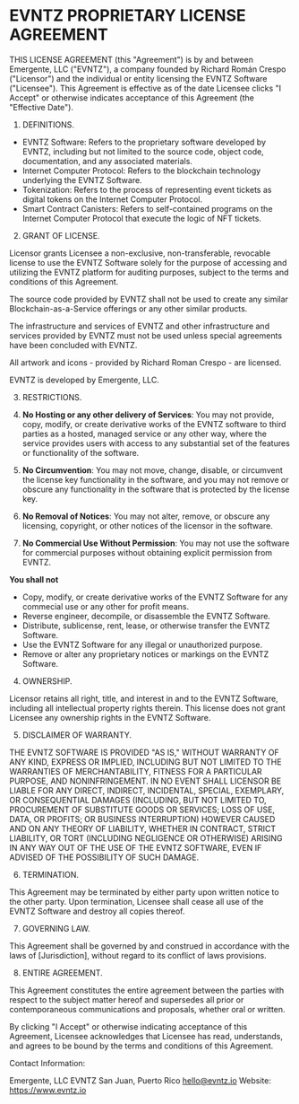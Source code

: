 # EVNTZ PROPRIETARY LICENSE AGREEMENT

THIS LICENSE AGREEMENT (this "Agreement") is by and between Emergente, LLC ("EVNTZ"), a company founded by Richard Román Crespo ("Licensor") and the individual or entity licensing the EVNTZ Software ("Licensee"). This Agreement is effective as of the date Licensee clicks "I Accept" or otherwise indicates acceptance of this Agreement (the "Effective Date").

1. DEFINITIONS.

- EVNTZ Software: Refers to the proprietary software developed by EVNTZ, including but not limited to the source code, object code, documentation, and any associated materials.
- Internet Computer Protocol: Refers to the blockchain technology underlying the EVNTZ Software.
- Tokenization: Refers to the process of representing event tickets as digital tokens on the Internet Computer Protocol.
- Smart Contract Canisters: Refers to self-contained programs on the Internet Computer Protocol that execute the logic of NFT tickets.

2. GRANT OF LICENSE.

Licensor grants Licensee a non-exclusive, non-transferable, revocable license to use the EVNTZ Software solely for the purpose of accessing and utilizing the EVNTZ platform for auditing purposes, subject to the terms and conditions of this Agreement.

The source code provided by EVNTZ shall not be used to create any similar Blockchain-as-a-Service offerings or any other similar products.

The infrastructure and services of EVNTZ and other infrastructure and services provided by EVNTZ must not be used unless special agreements have been concluded with EVNTZ.

All artwork and icons - provided by Richard Roman Crespo - are licensed.

EVNTZ is developed by Emergente, LLC.

3. RESTRICTIONS.

1. **No Hosting or any other delivery of Services**: You may not provide, copy, modify, or create derivative works of the EVNTZ software to third parties as a hosted, managed service or any other way, where the service provides users with access to any substantial set of the features or functionality of the software.
2. **No Circumvention**: You may not move, change, disable, or circumvent the license key functionality in the software, and you may not remove or obscure any functionality in the software that is protected by the license key.
3. **No Removal of Notices**: You may not alter, remove, or obscure any licensing, copyright, or other notices of the licensor in the software.
4. **No Commercial Use Without Permission**: You may not use the software for commercial purposes without obtaining explicit permission from EVNTZ.

**You shall not**

- Copy, modify, or create derivative works of the EVNTZ Software for any commecial use or any other for profit means.
- Reverse engineer, decompile, or disassemble the EVNTZ Software.
- Distribute, sublicense, rent, lease, or otherwise transfer the EVNTZ Software.
- Use the EVNTZ Software for any illegal or unauthorized purpose.
- Remove or alter any proprietary notices or markings on the EVNTZ Software.

4. OWNERSHIP.

Licensor retains all right, title, and interest in and to the EVNTZ Software, including all intellectual property rights therein. This license does not grant Licensee any ownership rights in the EVNTZ Software.

5. DISCLAIMER OF WARRANTY.

THE EVNTZ SOFTWARE IS PROVIDED "AS IS," WITHOUT WARRANTY OF ANY KIND, EXPRESS OR IMPLIED, INCLUDING BUT NOT LIMITED TO THE WARRANTIES OF MERCHANTABILITY, FITNESS FOR A PARTICULAR PURPOSE, AND NONINFRINGEMENT. IN NO EVENT SHALL LICENSOR BE LIABLE FOR ANY DIRECT, INDIRECT, INCIDENTAL, SPECIAL, EXEMPLARY, OR CONSEQUENTIAL DAMAGES (INCLUDING, BUT NOT LIMITED TO, PROCUREMENT OF SUBSTITUTE GOODS OR SERVICES; LOSS OF USE, DATA, OR PROFITS; OR BUSINESS INTERRUPTION) HOWEVER CAUSED AND ON ANY THEORY OF LIABILITY, WHETHER IN CONTRACT, STRICT LIABILITY, OR TORT (INCLUDING NEGLIGENCE OR OTHERWISE) ARISING IN ANY WAY OUT OF THE USE OF THE EVNTZ SOFTWARE, EVEN IF ADVISED OF THE POSSIBILITY OF SUCH DAMAGE.

6. TERMINATION.

This Agreement may be terminated by either party upon written notice to the other party. Upon termination, Licensee shall cease all use of the EVNTZ Software and destroy all copies thereof.

7. GOVERNING LAW.

This Agreement shall be governed by and construed in accordance with the laws of [Jurisdiction], without regard to its conflict of laws provisions.

8. ENTIRE AGREEMENT.

This Agreement constitutes the entire agreement between the parties with respect to the subject matter hereof and supersedes all prior or contemporaneous communications and proposals, whether oral or written.

By clicking "I Accept" or otherwise indicating acceptance of this Agreement, Licensee acknowledges that Licensee has read, understands, and agrees to be bound by the terms and conditions of this Agreement.

Contact Information:

Emergente, LLC
EVNTZ
San Juan, Puerto Rico
hello@evntz.io
Website: https://www.evntz.io
